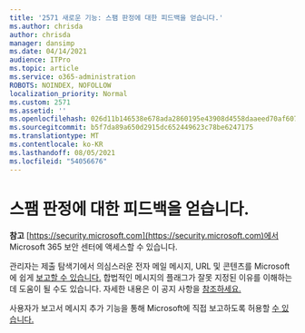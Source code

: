 ```yaml
---
title: '2571 새로운 기능: 스팸 판정에 대한 피드백을 얻습니다.'
ms.author: chrisda
author: chrisda
manager: dansimp
ms.date: 04/14/2021
audience: ITPro
ms.topic: article
ms.service: o365-administration
ROBOTS: NOINDEX, NOFOLLOW
localization_priority: Normal
ms.custom: 2571
ms.assetid: ''
ms.openlocfilehash: 026d11b146538e678ada2860195e43908d4558daaeed70af607e34ec427d0501
ms.sourcegitcommit: b5f7da89a650d2915dc652449623c78be6247175
ms.translationtype: MT
ms.contentlocale: ko-KR
ms.lasthandoff: 08/05/2021
ms.locfileid: "54056676"
---
```

# <a name="get-feedback-about-spam-judgments"></a>스팸 판정에 대한 피드백을 얻습니다.

**참고** [https://security.microsoft.com](https://security.microsoft.com)에서 Microsoft 365 보안 센터에 액세스할 수 있습니다.

관리자는 제출 탐색기에서 의심스러운 전자 메일 메시지, URL 및 콘텐츠를 Microsoft에 쉽게 [보고할 수 있습니다.](https://security.microsoft.com/reportsubmission) 합법적인 메시지의 플래그가 잘못 지정된 이유를 이해하는 데 도움이 될 수도 있습니다. 자세한 내용은 이 공지 사항을 [참조하세요.](https://techcommunity.microsoft.com/t5/Security-Privacy-and-Compliance/Empower-security-teams-to-easily-report-suspicious-emails-amp/ba-p/752622)

사용자가 보고서 메시지 추가 기능을 통해 Microsoft에 직접 보고하도록 허용할 [수 있습니다.](https://appsource.microsoft.com/product/office/WA104381180?src=office&tab=Overview)
